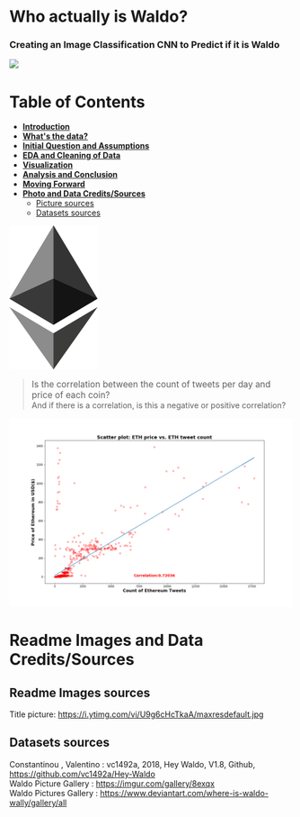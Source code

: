 # **Who actually is Waldo?** <!-- omit in toc -->
### Creating an Image Classification CNN to Predict if it is Waldo<!-- omit in toc -->  

<img src="images/misc_imgs/Title_banner.jpg" height="256">

# **Table of Contents** <!-- omit in toc -->
- [**Introduction**](#introduction)
- [**What's the data?**](#whats-the-data)
- [**Initial Question and Assumptions**](#initial-question-and-assumptions)
- [**EDA and Cleaning of Data**](#eda-and-cleaning-of-data)
- [**Visualization**](#visualization)
- [**Analysis and Conclusion**](#analysis-and-conclusion)
- [**Moving Forward**](#moving-forward)
- [**Photo and Data Credits/Sources**](#photo-and-data-creditssources)
  - [Picture sources](#picture-sources)
  - [Datasets sources](#datasets-sources)

<img src="https://github.com/ThomasADuffy/Crypto-Capstone-1/blob/master/imgs/ETH_logo.png" height="256">

><span style=font-size:1.1em;>Is the correlation between the count of tweets per day and price of each coin?</span>  
> And if there is a correlation, is this a negative or positive correlation?

![ETH Scatter plot][ETH_scatter_plot]

[ETH_scatter_plot]:https://github.com/ThomasADuffy/Crypto-Capstone-1/blob/master/graphs/ETH_scatter_plot.png

# **Readme Images and Data Credits/Sources**
## Readme Images sources
Title picture: https://i.ytimg.com/vi/U9g6cHcTkaA/maxresdefault.jpg 

## Datasets sources
Constantinou , Valentino : vc1492a, 2018, Hey Waldo, V1.8, Github, https://github.com/vc1492a/Hey-Waldo  
Waldo Picture Gallery : https://imgur.com/gallery/8exqx  
Waldo Pictures Gallery : https://www.deviantart.com/where-is-waldo-wally/gallery/all

